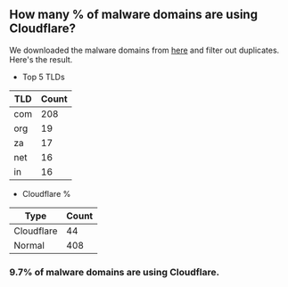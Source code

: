 ## How many % of malware domains are using Cloudflare?


We downloaded the malware domains from [here](https://urlhaus.abuse.ch) and filter out duplicates.
Here's the result.


[//]: # (start replacement)


- Top 5 TLDs

| TLD | Count |
| --- | --- |
| com | 208 |
| org | 19 |
| za | 17 |
| net | 16 |
| in | 16 |


- Cloudflare %

| Type | Count |
| --- | --- |
| Cloudflare | 44 |
| Normal | 408 |


### 9.7% of malware domains are using Cloudflare.